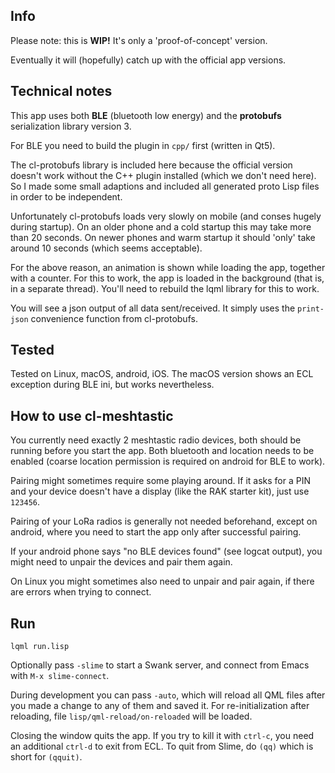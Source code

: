 
Info
----

Please note: this is **WIP!** It's only a 'proof-of-concept' version.

Eventually it will (hopefully) catch up with the official app versions.
 


Technical notes
---------------

This app uses both **BLE** (bluetooth low energy) and the **protobufs**
serialization library version 3.

For BLE you need to build the plugin in `cpp/` first (written in Qt5).

The cl-protobufs library is included here because the official version doesn't
work without the C++ plugin installed (which we don't need here). So I made
some small adaptions and included all generated proto Lisp files in order to be
independent.

Unfortunately cl-protobufs loads very slowly on mobile (and conses hugely
during startup). On an older phone and a cold startup this may take more than
20 seconds. On newer phones and warm startup it should 'only' take around 10
seconds (which seems acceptable).

For the above reason, an animation is shown while loading the app, together
with a counter. For this to work, the app is loaded in the background (that is,
in a separate thread). You'll need to rebuild the lqml library for this to
work.

You will see a json output of all data sent/received. It simply uses the
`print-json` convenience function from cl-protobufs.



Tested
------

Tested on Linux, macOS, android, iOS. The macOS version shows an ECL exception
during BLE ini, but works nevertheless.



How to use cl-meshtastic
------------------------

You currently need exactly 2 meshtastic radio devices, both should be running
before you start the app. Both bluetooth and location needs to be enabled
(coarse location permission is required on android for BLE to work).

Pairing might sometimes require some playing around. If it asks for a PIN and
your device doesn't have a display (like the RAK starter kit), just use
`123456`.

Pairing of your LoRa radios is generally not needed beforehand, except on
android, where you need to start the app only after successful pairing.

If your android phone says "no BLE devices found" (see logcat output), you
might need to unpair the devices and pair them again.

On Linux you might sometimes also need to unpair and pair again, if there are
errors when trying to connect.



Run
---
```
lqml run.lisp
```
Optionally pass `-slime` to start a Swank server, and connect from Emacs with
`M-x slime-connect`.

During development you can pass `-auto`, which will reload all QML files after
you made a change to any of them and saved it. For re-initialization after
reloading, file `lisp/qml-reload/on-reloaded` will be loaded.

Closing the window quits the app. If you try to kill it with `ctrl-c`, you need
an additional `ctrl-d` to exit from ECL. To quit from Slime, do `(qq)` which is
short for `(qquit)`.

